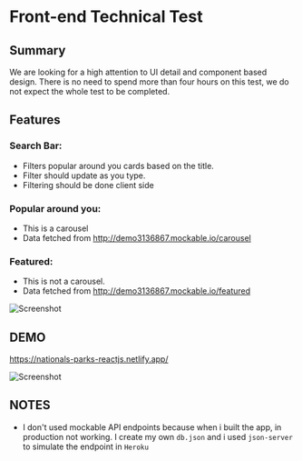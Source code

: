 # Front-end Technical Test

## Summary

We are looking for a high attention to UI detail and component based design.
There is no need to spend more than four hours on this test, we do not expect
the whole test to be completed.

## Features

### Search Bar:

-   Filters popular around you cards based on the title.
-   Filter should update as you type.
-   Filtering should be done client side

### Popular around you:

-   This is a carousel
-   Data fetched from http://demo3136867.mockable.io/carousel

### Featured:

-   This is not a carousel.
-   Data fetched from http://demo3136867.mockable.io/featured

![Screenshot](https://i.imgur.com/hCuxp3Q.png)

## DEMO

https://nationals-parks-reactjs.netlify.app/

![Screenshot](https://i.imgur.com/hM2wW0M.png)

## NOTES

-   I don't used mockable API endpoints because when i built the app, in
    production not working. I create my own `db.json` and i used `json-server`
    to simulate the endpoint in `Heroku`
